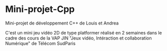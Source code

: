 # Mini-projet-Cpp
Mini-projet de développement C++ de Louis et Andrea

C'est un mini jeu vidéo 2D de type platformer réalisé en 2 semaines dans le cadre des cours de la VAP JIN "Jeux vidéo, Intéraction et collaboration Numérique" de Télécom SudParis
